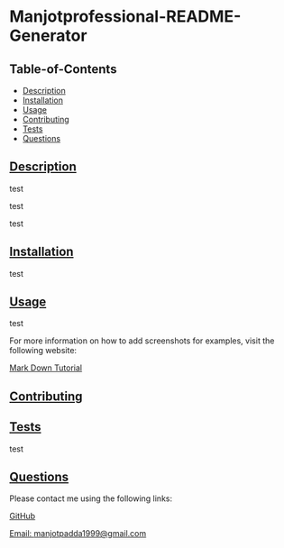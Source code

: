 
  # Manjotprofessional-README-Generator

  

  ## Table-of-Contents

  * [Description](#description)
  * [Installation](#installation)
  * [Usage](#usage)
  * [Contributing](#contributing)
  * [Tests](#tests)
  * [Questions](#questions)
  
  ## [Description](#table-of-contents)

  test

  test

  test

  ## [Installation](#table-of-contents)

  test

  ## [Usage](#table-of-contents)

  test
  
  For more information on how to add screenshots for examples, visit the following website:
  
  [Mark Down Tutorial](https://agea.github.io/tutorial.md/)
  


  ## [Contributing](#table-of-contents)
  


  ## [Tests](#table-of-contents)

  test

  ## [Questions](#table-of-contents)

  Please contact me using the following links:

  [GitHub](https://github.com/manjotpadda13)

  [Email: manjotpadda1999@gmail.com](mailto:manjotpadda1999@gmail.com)




